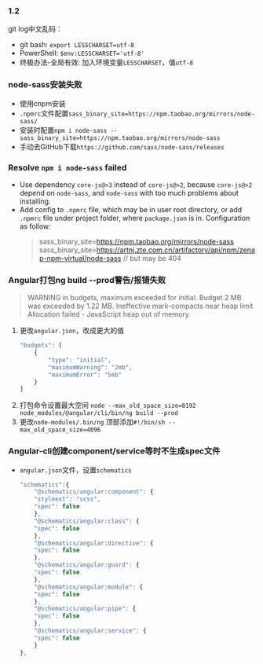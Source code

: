 ### 1.2
git log中文乱码：
* git bash: `export LESSCHARSET=utf-8`
* PowerShell: `$env:LESSCHARSET='utf-8'`
* 终极办法-全局有效: 加入环境变量`LESSCHARSET`，值`utf-8`

### node-sass安装失败
* 使用cnpm安装
* `.npmrc`文件配置`sass_binary_site=https://npm.taobao.org/mirrors/node-sass/`
* 安装时配置`npm i node-sass --sass_binary_site=https://npm.taobao.org/mirrors/node-sass`
* 手动去GitHub下载`https://github.com/sass/node-sass/releases`

### Resolve `npm i node-sass` failed
* Use dependency `core-js@>3` instead of `core-js@>2`, because `core-js@>2` depend on `node-sass`, and `node-sass` with too much problems about installing.
* Add config to `.npmrc` file, which may be in user root directory, or add `.npmrc` file under project folder, where `package.json` is in. Configuration as follow:
    > sass_binary_site=https://npm.taobao.org/mirrors/node-sass
    > sass_binary_site=https://artnj.zte.com.cn/artifactory/api/npm/zenap-npm-virtual/node-sass     // but may be 404

### Angular打包ng build --prod警告/报错失败
> WARNING in budgets, maximum exceeded for initial. Budget 2 MB was exceeded by 1.22 MB.
> Ineffective mark-compacts near heap limit Allocation failed - JavaScript heap out of memory.
1. 更改`angular.json`，改成更大的值
    ```javascript
    "budgets": [
        {
            "type": "initial",
            "maximumWarning": "2mb",
            "maximumError": "5mb"
        }
    ]
    ```
2. 打包命令设置最大空间
    `node --max_old_space_size=8192 node_modules/@angular/cli/bin/ng build --prod`
3. 更改`node-modules/.bin/ng`
    顶部添加`#!/bin/sh --max_old_space_size=4096`

### Angular-cli创建component/service等时不生成spec文件
* `angular.json`文件，设置`schematics`
    ```typescript
    "schematics":{
        "@schematics/angular:component": {
        "styleext": "scss",
        "spec": false
        },
        "@schematics/angular:class": {
        "spec": false
        },
        "@schematics/angular:directive": {
        "spec": false
        },
        "@schematics/angular:guard": {
        "spec": false
        },
        "@schematics/angular:module": {
        "spec": false
        },
        "@schematics/angular:pipe": {
        "spec": false
        },
        "@schematics/angular:service": {
        "spec": false
        }
    },
    ```
